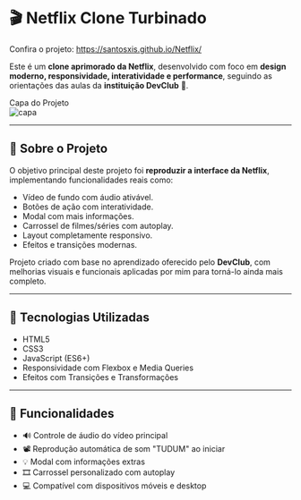# 🎬 Netflix Clone Turbinado
Confira o projeto:  https://santosxis.github.io/Netflix/

Este é um **clone aprimorado da Netflix**, desenvolvido com foco em **design moderno, responsividade, interatividade e performance**, seguindo as orientações das aulas da **instituição DevClub** 🚀.

Capa do Projeto 
<br>
![capa](https://github.com/user-attachments/assets/4a9998c1-6428-4c92-aff1-96f30d26690a)


---

## 📌 Sobre o Projeto

O objetivo principal deste projeto foi **reproduzir a interface da Netflix**, implementando funcionalidades reais como:

- Vídeo de fundo com áudio ativável.
- Botões de ação com interatividade.
- Modal com mais informações.
- Carrossel de filmes/séries com autoplay.
- Layout completamente responsivo.
- Efeitos e transições modernas.

Projeto criado com base no aprendizado oferecido pelo **DevClub**, com melhorias visuais e funcionais aplicadas por mim para torná-lo ainda mais completo.

---

## 🚀 Tecnologias Utilizadas

- HTML5
- CSS3
- JavaScript (ES6+)
- Responsividade com Flexbox e Media Queries
- Efeitos com Transições e Transformações

---

## 🧠 Funcionalidades

- 🔊 Controle de áudio do vídeo principal
- 📽 Reprodução automática de som "TUDUM" ao iniciar
- 💡 Modal com informações extras
- 🎞 Carrossel personalizado com autoplay
- 💻 Compatível com dispositivos móveis e desktop
